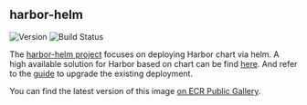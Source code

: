 ## **harbor-helm**
![Version](https://img.shields.io/badge/version-v0.3.7-blue)
![Build Status](https://codebuild.us-west-2.amazonaws.com/badges?uuid=eyJlbmNyeXB0ZWREYXRhIjoiZVJQQTc0Vk8rcHlMR0hOYnllRGNmV0NsQTNLNGFaS2hLME1MUmgwYkxpVUFoL0V0WHZzbXVCV1owQ0FUTlF6RHg1WXhWRXZLRzNwN2d2LzZGUVJvZ0pRPSIsIml2UGFyYW1ldGVyU3BlYyI6Im9jQmZMa216aHZpYmdrWDYiLCJtYXRlcmlhbFNldFNlcmlhbCI6MX0%3D&branch=main)

The [harbor-helm project](https://github.com/goharbor/harbor-helm) focuses on deploying Harbor chart via helm. A high available solution for Harbor based on chart can be find [here](https://github.com/goharbor/harbor-helm/blob/master/docs/High%20Availability.md). And refer to the [guide](https://github.com/goharbor/harbor-helm/blob/master/docs/Upgrade.md) to upgrade the existing deployment.

You can find the latest version of this image [on ECR Public Gallery](https://gallery.ecr.aws/eks-anywhere/goharbor/harbor-helm).
